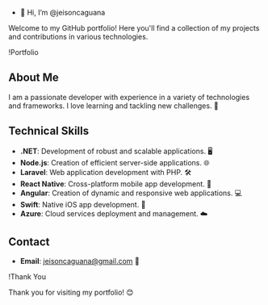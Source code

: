 - 👋 Hi, I’m @jeisoncaguana
 
Welcome to my GitHub portfolio! Here you'll find a collection of my projects and contributions in various technologies.

!Portfolio

## About Me

I am a passionate developer with experience in a variety of technologies and frameworks. I love learning and tackling new challenges. 🚀

## Technical Skills

- **.NET**: Development of robust and scalable applications. 🖥️
- **Node.js**: Creation of efficient server-side applications. 🌐
- **Laravel**: Web application development with PHP. 🛠️
- **React Native**: Cross-platform mobile app development. 📱
- **Angular**: Creation of dynamic and responsive web applications. 💻
- **Swift**: Native iOS app development. 🍏
- **Azure**: Cloud services deployment and management. ☁️

## Contact

- **Email**: jeisoncaguana@gmail.com 📧
 
!Thank You

Thank you for visiting my portfolio! 😊

 
